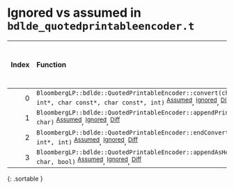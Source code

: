 # Ignored vs assumed in `bdlde_quotedprintableencoder.t`

<script src="../sorttable.js"></script>

|   Index | Function                                                                                                                                                                                                         |   Difference in number of lines |   Function size difference in bytes | Number of lines in assumed build   | Number of bytes in assumed build   | Number of lines in ignored build   | Number of bytes in ignored build   |
|--------:|:-----------------------------------------------------------------------------------------------------------------------------------------------------------------------------------------------------------------|--------------------------------:|------------------------------------:|:-----------------------------------|:-----------------------------------|:-----------------------------------|:-----------------------------------|
|       0 | `BloombergLP::bdlde::QuotedPrintableEncoder::convert(char*, int*, int*, char const*, char const*, int)` <sup>[Assumed](0.assume.s.txt)</sup>, <sup>[Ignored](0.none.s.txt)</sup>, <sup>[Diff](0.diff.html)</sup> |                              -1 |                                   0 | 1,424                              | 4,321,120                          | 1,424                              | 4,321,168                          |
|       1 | `BloombergLP::bdlde::QuotedPrintableEncoder::appendPrintable(char*, char)` <sup>[Assumed](1.assume.s.txt)</sup>, <sup>[Ignored](1.none.s.txt)</sup>, <sup>[Diff](1.diff.html)</sup>                              |                              -2 |                                   0 | 112                                | 4,320,352                          | 112                                | 4,320,368                          |
|       2 | `BloombergLP::bdlde::QuotedPrintableEncoder::endConvert(char*, int*, int)` <sup>[Assumed](2.assume.s.txt)</sup>, <sup>[Ignored](2.none.s.txt)</sup>, <sup>[Diff](2.diff.html)</sup>                              |                              -4 |                                 -16 | 336                                | 4,322,544                          | 352                                | 4,322,592                          |
|       3 | `BloombergLP::bdlde::QuotedPrintableEncoder::appendAsHex(char*, char, bool)` <sup>[Assumed](3.assume.s.txt)</sup>, <sup>[Ignored](3.none.s.txt)</sup>, <sup>[Diff](3.diff.html)</sup>                            |                              -8 |                                 -32 | 128                                | 4,320,464                          | 160                                | 4,320,480                          |
{: .sortable }
